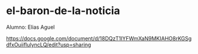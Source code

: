 # el-baron-de-la-noticia

Alumno: Elias Aguel 

https://docs.google.com/document/d/18DQzT1IYFWmXaN9MKIAHO8rKGSgdfxOuiiflulyncLQ/edit?usp=sharing
